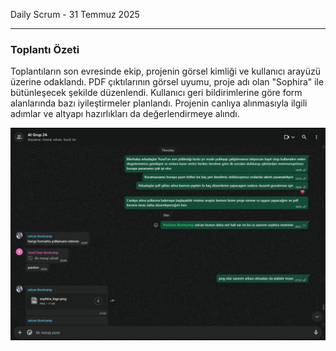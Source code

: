 Daily Scrum - 31 Temmuz 2025

---

### Toplantı Özeti
Toplantıların son evresinde ekip, projenin görsel kimliği ve kullanıcı arayüzü üzerine odaklandı. PDF çıktılarının görsel uyumu, proje adı olan "Sophira" ile bütünleşecek şekilde düzenlendi. Kullanıcı geri bildirimlerine göre form alanlarında bazı iyileştirmeler planlandı. Projenin canlıya alınmasıyla ilgili adımlar ve altyapı hazırlıkları da değerlendirmeye alındı.


![Görsel 6](https://github.com/meltem12344/Bootcamp2025/blob/main/bootcampFiles/sprintThree/dailyScrum/screenshots/12.png?raw=true)




